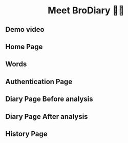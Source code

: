 <h1 align='center'> Meet BroDiary 🤝🏻 </h1>
<h2>Demo video</h2>
<h2>Home Page</h2>
<h2>Words</h2>
<h2>Authentication Page</h2>
<h2>Diary Page Before analysis</h2>
<h2>Diary Page After analysis</h2>
<h2>History Page</h2>
